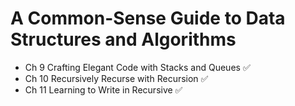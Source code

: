 # A Common-Sense Guide to Data Structures and Algorithms

- Ch 9  Crafting Elegant Code with Stacks and Queues ✅
- Ch 10 Recursively Recurse with Recursion ✅
- Ch 11 Learning to Write in Recursive  ✅
